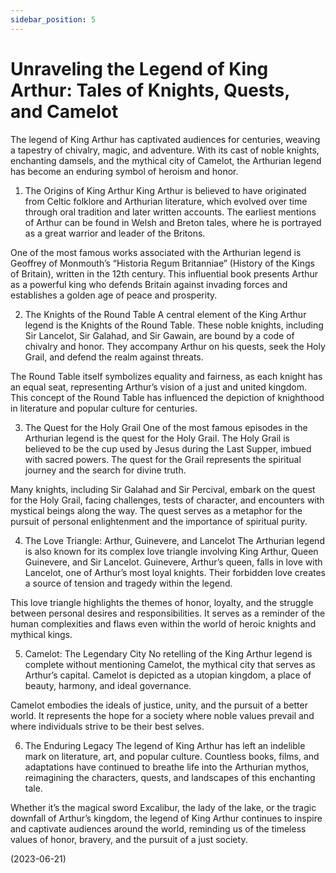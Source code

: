 ```yaml
---
sidebar_position: 5
---
```


# Unraveling the Legend of King Arthur: Tales of Knights, Quests, and Camelot

The legend of King Arthur has captivated audiences for centuries, weaving a tapestry of chivalry, magic, and adventure. With its cast of noble knights, enchanting damsels, and the mythical city of Camelot, the Arthurian legend has become an enduring symbol of heroism and honor.

1. The Origins of King Arthur
   King Arthur is believed to have originated from Celtic folklore and Arthurian literature, which evolved over time through oral tradition and later written accounts. The earliest mentions of Arthur can be found in Welsh and Breton tales, where he is portrayed as a great warrior and leader of the Britons.

One of the most famous works associated with the Arthurian legend is Geoffrey of Monmouth’s “Historia Regum Britanniae” (History of the Kings of Britain), written in the 12th century. This influential book presents Arthur as a powerful king who defends Britain against invading forces and establishes a golden age of peace and prosperity.

2. The Knights of the Round Table
   A central element of the King Arthur legend is the Knights of the Round Table. These noble knights, including Sir Lancelot, Sir Galahad, and Sir Gawain, are bound by a code of chivalry and honor. They accompany Arthur on his quests, seek the Holy Grail, and defend the realm against threats.

The Round Table itself symbolizes equality and fairness, as each knight has an equal seat, representing Arthur’s vision of a just and united kingdom. This concept of the Round Table has influenced the depiction of knighthood in literature and popular culture for centuries.

3. The Quest for the Holy Grail
   One of the most famous episodes in the Arthurian legend is the quest for the Holy Grail. The Holy Grail is believed to be the cup used by Jesus during the Last Supper, imbued with sacred powers. The quest for the Grail represents the spiritual journey and the search for divine truth.

Many knights, including Sir Galahad and Sir Percival, embark on the quest for the Holy Grail, facing challenges, tests of character, and encounters with mystical beings along the way. The quest serves as a metaphor for the pursuit of personal enlightenment and the importance of spiritual purity.

4. The Love Triangle: Arthur, Guinevere, and Lancelot
   The Arthurian legend is also known for its complex love triangle involving King Arthur, Queen Guinevere, and Sir Lancelot. Guinevere, Arthur’s queen, falls in love with Lancelot, one of Arthur’s most loyal knights. Their forbidden love creates a source of tension and tragedy within the legend.

This love triangle highlights the themes of honor, loyalty, and the struggle between personal desires and responsibilities. It serves as a reminder of the human complexities and flaws even within the world of heroic knights and mythical kings.

5. Camelot: The Legendary City
   No retelling of the King Arthur legend is complete without mentioning Camelot, the mythical city that serves as Arthur’s capital. Camelot is depicted as a utopian kingdom, a place of beauty, harmony, and ideal governance.

Camelot embodies the ideals of justice, unity, and the pursuit of a better world. It represents the hope for a society where noble values prevail and where individuals strive to be their best selves.

6. The Enduring Legacy
   The legend of King Arthur has left an indelible mark on literature, art, and popular culture. Countless books, films, and adaptations have continued to breathe life into the Arthurian mythos, reimagining the characters, quests, and landscapes of this enchanting tale.

Whether it’s the magical sword Excalibur, the lady of the lake, or the tragic downfall of Arthur’s kingdom, the legend of King Arthur continues to inspire and captivate audiences around the world, reminding us of the timeless values of honor, bravery, and the pursuit of a just society.

(2023-06-21)
